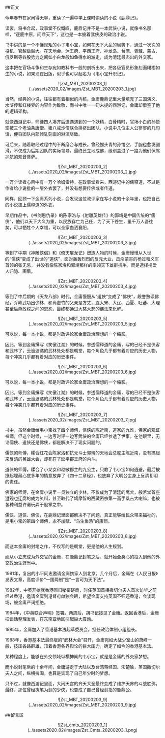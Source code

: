 ##正文

今年春节在家闲得无聊，重读了一遍中学上课时偷读的小说《鹿鼎记》。

读罢，将书合起，政事堂不仅慨叹，鹿鼎记并不是一本武侠小说，就像书名那样，“逐鹿中原，问鼎天下”，这也是一本披着武侠皮的政治小说。

书中讲的是一个不懂规矩的小子韦小宝，如何在天下大乱的局势下，通过一次次的投机，官越做越大。在天地会、沐王府、平西王府、神龙岛、台湾、青藏、蒙古、俄罗斯等各股势力之间如小白龙般如鱼得水的游走，成为清廷最杰出的外交家。

这本把在官场斗争和生存宛如教科书一般的剖析出来，把各级官员形象刻画栩栩如生的小说，如果现在出版，似乎也可以起名为《韦小宝升职记》。

 <div align="center">![Zst_MBT_20200203_1](../assets2020_02/images/Zst_MBT_20200203_1.jpg)</div>

当然，经典的小说，往往都有着相似的内核，金庸鹿鼎记里大量填充了三国演义、水浒传和红楼梦的内容作为致敬，而书中唯一一句未提的西游记，金庸却借鉴了他的逻辑架构。

就像西游记中，师徒四人凑齐后遭遇遇到的一个妖精，白骨精时，官场小白的孙悟空被三个老油条唐僧、猪八戒沙僧联合排挤出团队，小说中几位主人公寥寥的几句话，便将团队内部倾轧刻画的淋漓尽致。

可后来，随着取经过程中的不断磨合与成长，曾经愣头青的孙悟空，手腕也愈发圆滑，不仅成为后期团队的实际领导，最终还立地成佛，级别盖过了一路为他们保驾护航的观音菩萨。

 <div align="center">![Zst_MBT_20200203_2](../assets2020_02/images/Zst_MBT_20200203_2.jpg)</div>

一万个读者心目中有一万个哈姆雷特，在政事堂看来，西游记中的儒释道，不过是作者给小说批的一层外衣罢了，并没有想要传佛或者传道。

同样，回顾一下金庸系列小说，会发现这位政评家在写小说的十余年里，也把自己的小说披上儒释道的外衣。


早期作品中，《书剑恩仇录》的陈家洛与《射雕英雄传》的郭靖是中国传统的“儒侠”，他们以天下大义为重，以民族存亡为己任，为了天下苍生，虽千万人吾往矣，可以牺牲个人幸福，可以全家血洒襄阳。

 <div align="center">![Zst_MBT_20200203_3](../assets2020_02/images/Zst_MBT_20200203_3.jpg)</div>

等到了中期《神雕侠侣》和《倚天屠龙记》塑造人物的时候，金庸慢慢从入世的“儒侠”变成了出世的“道侠”，面对轰轰烈烈的反元大业，击杀蒙哥的杨过和义军首领的张无忌， 并没有像陈家洛和郭靖那样的率领天下雄群抗争，而是选择携爱人归隐、画眉。

 <div align="center">![Zst_MBT_20200203_4](../assets2020_02/images/Zst_MBT_20200203_4.jpg)</div>

等到了中后期的《天龙八部》时代，金庸慢慢从“道侠”变成了“佛侠”，段誉熟读佛经，乔峰武功出少林，和尚虚竹的父亲是方丈，连大宋、大辽、西夏、吐蕃、大理甚至后燕政权之间的恩怨，最终都通过大慈大悲的佛法来化解。

 <div align="center">![Zst_MBT_20200203_5](../assets2020_02/images/Zst_MBT_20200203_5.jpg)</div>

可以说，每一本小说，都是时政评论家金庸政治理想的一个缩影。

因此，等到金庸撰写《笑傲江湖》的时候，参透儒释道的金庸，写的已经不是侠客和武林了，云诡波谲的武林处处都是朝堂，每个角色几乎都有着对应的历史人物，每个冲突几乎都有着对应的历史事件。

 <div align="center">![Zst_MBT_20200203_6](../assets2020_02/images/Zst_MBT_20200203_6.jpg)</div>

可以说，每一本小说，都是时政评论家金庸政治理想的一个缩影。

因此，等到金庸撰写《笑傲江湖》的时候，参透儒释道的金庸，写的已经不是侠客和武林了，云诡波谲的武林处处都是朝堂，每个角色几乎都有着对应的历史人物，每个冲突几乎都有着对应的历史事件。

 <div align="center">![Zst_MBT_20200203_7](../assets2020_02/images/Zst_MBT_20200203_7.jpg)</div>

书中，虽然金庸给韦小宝找了四个师傅，儒侠的陈近南，道家的九难，佛家的观证禅师，但这个时候，一边写时评一边写武侠的金庸已经参透了世事，在他眼里，无论儒侠、道侠还是佛侠，都是解决不了现实问题的。

儒侠的师傅，糅合红花会陈家洛和抗元斗士郭靖的天地会总舵主陈近南，没有搞起来反清的英雄大会，却死在了延平郡王府的内斗。

道侠的师傅，糅合了小龙女和赵敏郡主的九公主，只教了韦小宝如何逃避，最后被撩起埋藏心底多年的情意放弃了《四十二章经》，也放弃了大明公主身上反清复明的责任。

佛家的师傅，在金庸小说里一贯独立的少林，不仅成为了清廷的鹰犬，般若堂首座澄观也迂腐的成为笑料，甚至取代了鸠摩智的西藏密宗第一高手桑吉大喇嘛，也被各种利益许诺玩弄于股掌之中。

儒侠、道侠、佛侠，在鹿鼎记里面都解决不了问题，真正能够给民众带来福祉的，是韦小宝的第四个师傅，永不加赋、“鸟生鱼汤”的康熙。

 <div align="center">![Zst_MBT_20200203_8](../assets2020_02/images/Zst_MBT_20200203_8.jpg)</div>

而这本金庸的封笔之作，不仅写的是朝堂，更是他的人生规划。

而从小立志成为外交官的金庸，在鹿鼎记封笔之后，就开始全身心的投入到他的外交政治生涯当中。

1981年，复出的小平同志邀请金庸携家人到北京，几个月后，金庸在《人民日报》发表文章，高度评价“一国两制”是“一言可为天下法”。

1982年，中英开始就香港回归秘密磋商，时任英国首相撒切尔夫人首次访华之前经过香港，邀请金庸到港督府单独会晤，希望金庸支持英国不归还香港，会谈现场，被金庸严词拒绝。

1984年，《中英联合声明》签署。两周后，胡书记接见了金庸。返回香港后，金庸把谈话整理发表，在东南亚地区引起巨大震动。

1985年，金庸加入了香港基本法起草委员会，担任政治体制小组组长。

1988年，香港基本法最终版的“武林大会”召开，金庸宛如大战少室山的萧峰一般，技压各路群雄，顶着香港各界舆论的巨大压力，确定了如今的香港基本法。

某种程度上，能够在外交领域纵横捭阖的韦小宝，就是是金庸的外交家梦想。

而小说封笔后的十余年间，金庸游走于大陆以及台湾蒋经国、宋楚瑜，英国撒切尔夫人之间，纵横捭阖，也算是实现了自己年少时的梦想。

只不过，就像西游记里面，大闹天宫的齐天大圣最终变成了维护天界的斗战胜佛，最终，那位曾经执笔为剑的少侠，也变成了自己曾经剑指的鹿鼎公。

 <div align="center">![Zst_MBT_20200203_9](../assets2020_02/images/Zst_MBT_20200203_9.jpg)</div>

##留言区
 <div align="center">![Zst_cmts_20200203_1](../assets2020_02/images/Zst_Cmts_20200203_1.png)</div>